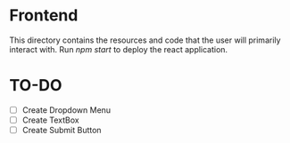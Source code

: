 # Frontend
This directory contains the resources and code that the user will primarily interact with. Run _npm start_ to deploy the react application.

# TO-DO 

- [ ] Create Dropdown Menu
- [ ] Create TextBox
- [ ] Create Submit Button
